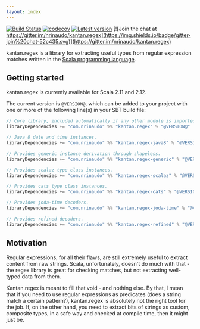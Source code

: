 ```yaml
---
layout: index
---
```


[![Build Status](https://travis-ci.org/nrinaudo/kantan.regex.svg?branch=master)](https://travis-ci.org/nrinaudo/kantan.regex)
[![codecov](https://codecov.io/gh/nrinaudo/kantan.regex/branch/master/graph/badge.svg)](https://codecov.io/gh/nrinaudo/kantan.regex)
[![Latest version](https://index.scala-lang.org/nrinaudo/kantan.regex/kantan.regex/latest.svg)](https://index.scala-lang.org/nrinaudo/kantan.regex)
[![Join the chat at https://gitter.im/nrinaudo/kantan.regex](https://img.shields.io/badge/gitter-join%20chat-52c435.svg)](https://gitter.im/nrinaudo/kantan.regex)

kantan.regex is a library for extracting useful types from regular expression matches written in the
[Scala programming language](http://www.scala-lang.org).

## Getting started

kantan.regex is currently available for Scala 2.11 and 2.12.

The current version is `@VERSION@`, which can be added to your project with one or more of the following line(s)
in your SBT build file:

```scala
// Core library, included automatically if any other module is imported.
libraryDependencies += "com.nrinaudo" %% "kantan.regex" % "@VERSION@"

// Java 8 date and time instances.
libraryDependencies += "com.nrinaudo" %% "kantan.regex-java8" % "@VERSION@"

// Provides generic instance derivation through shapeless.
libraryDependencies += "com.nrinaudo" %% "kantan.regex-generic" % "@VERSION@"

// Provides scalaz type class instances.
libraryDependencies += "com.nrinaudo" %% "kantan.regex-scalaz" % "@VERSION@"

// Provides cats type class instances.
libraryDependencies += "com.nrinaudo" %% "kantan.regex-cats" % "@VERSION@"

// Provides joda-time decoders.
libraryDependencies += "com.nrinaudo" %% "kantan.regex-joda-time" % "@VERSION@"

// Provides refined decoders.
libraryDependencies += "com.nrinaudo" %% "kantan.regex-refined" % "@VERSION@"
```

## Motivation

Regular expressions, for all their flaws, are still extremely useful to extract content from raw strings. Scala,
unfortunately, doesn't do much with that - the regex library is great for checking matches, but not extracting
well-typed data from them.

Kantan.regex is meant to fill that void - and nothing else. By that, I mean that if you need to use regular expressions
as predicates (does a string match a certain pattern?), kantan.regex is absolutely not the right tool for the job. If,
on the other hand, you need to extract bits of strings as custom, composite types, in a safe way and checked at compile
time, then it might just be.

